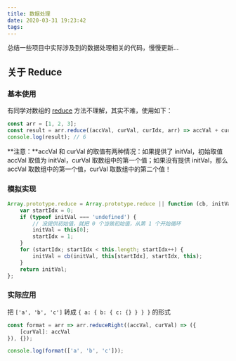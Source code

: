 ```yaml
---
title: 数据处理
date: 2020-03-31 19:23:42
tags:
---
```


总结一些项目中实际涉及到的数据处理相关的代码，慢慢更新...

<!-- more -->

## 关于 Reduce

### 基本使用

有同学对数组的 [reduce](https://developer.mozilla.org/zh-CN/docs/Web/JavaScript/Reference/Global_Objects/Array/Reduce) 方法不理解，其实不难，使用如下：

```javascript
const arr = [1, 2, 3];
const result = arr.reduce((accVal, curVal, curIdx, arr) => accVal + curVal, initVal);
console.log(result); // 6
```

**注意：**accVal 和 curVal 的取值有两种情况：如果提供了 initVal，初始取值 accVal 取值为 initVal，curVal 取数组中的第一个值；如果没有提供 initVal，那么 accVal 取数组中的第一个值，curVal 取数组中的第二个值！

### 模拟实现

```javascript
Array.prototype.reduce = Array.prototype.reduce || function (cb, initVal) {
    var startIdx = 0;
    if (typeof initVal === 'undefined') {
        // 没提供初始值，就把 0 个当做初始值，从第 1 个开始循环
        initVal = this[0];
        startIdx = 1;
    }
    for (startIdx; startIdx < this.length; startIdx++) {
        initVal = cb(initVal, this[startIdx], startIdx, this);
    }
    return initVal;
};
```

### 实际应用

把 `['a', 'b', 'c']` 转成 `{ a: { b: { c: {} } } }` 的形式

```javascript
const format = arr => arr.reduceRight((accVal, curVal) => ({
    [curVal]: accVal
}), {});

console.log(format(['a', 'b', 'c']));
```

